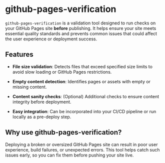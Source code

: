github-pages-verification
=========================

`github-pages-verification` is a validation tool designed to run checks on your GitHub Pages site **before** publishing. It helps ensure your site meets essential quality standards and prevents common issues that could affect the user experience or deployment success.

Features
--------

-   **File size validation**: Detects files that exceed specified size limits to avoid slow loading or GitHub Pages restrictions.

-   **Empty content detection**: Identifies pages or assets with empty or missing content.

-   **Content sanity checks**: (Optional) Additional checks to ensure content integrity before deployment.

-   **Easy integration**: Can be incorporated into your CI/CD pipeline or run locally as a pre-deploy step.

Why use github-pages-verification?
----------------------------------

Deploying a broken or oversized GitHub Pages site can result in poor user experience, build failures, or unexpected errors. This tool helps catch such issues early, so you can fix them before pushing your site live.